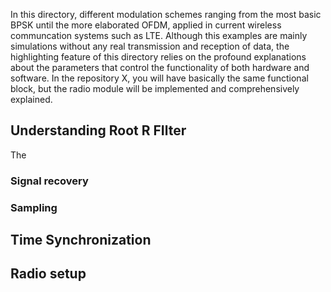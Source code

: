 In this directory, different modulation schemes ranging from the most basic BPSK until the more elaborated OFDM, applied in current wireless communcation systems such as LTE. 
Although this examples are mainly simulations without any real transmission and reception of data, the highlighting feature of this directory relies on the profound explanations about 
the parameters that control the functionality of both hardware and software. In the repository X, you will have basically the same functional block, but the radio module will be 
implemented and comprehensively explained.


## Understanding Root R FIlter
The

### Signal recovery


### Sampling



## Time Synchronization


## Radio setup
